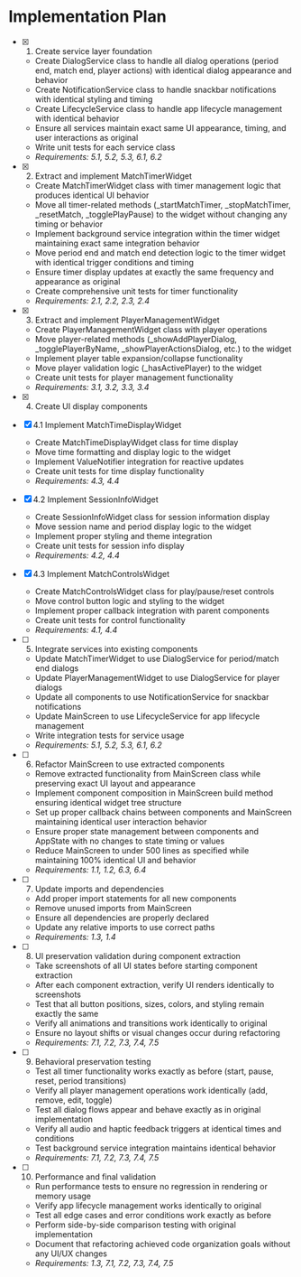 # Implementation Plan

- [x] 1. Create service layer foundation
  - Create DialogService class to handle all dialog operations (period end, match end, player actions) with identical dialog appearance and behavior
  - Create NotificationService class to handle snackbar notifications with identical styling and timing
  - Create LifecycleService class to handle app lifecycle management with identical behavior
  - Ensure all services maintain exact same UI appearance, timing, and user interactions as original
  - Write unit tests for each service class
  - _Requirements: 5.1, 5.2, 5.3, 6.1, 6.2_

- [x] 2. Extract and implement MatchTimerWidget
  - Create MatchTimerWidget class with timer management logic that produces identical UI behavior
  - Move all timer-related methods (_startMatchTimer, _stopMatchTimer, _resetMatch, _togglePlayPause) to the widget without changing any timing or behavior
  - Implement background service integration within the timer widget maintaining exact same integration behavior
  - Move period end and match end detection logic to the timer widget with identical trigger conditions and timing
  - Ensure timer display updates at exactly the same frequency and appearance as original
  - Create comprehensive unit tests for timer functionality
  - _Requirements: 2.1, 2.2, 2.3, 2.4_

- [x] 3. Extract and implement PlayerManagementWidget
  - Create PlayerManagementWidget class with player operations
  - Move player-related methods (_showAddPlayerDialog, _togglePlayerByName, _showPlayerActionsDialog, etc.) to the widget
  - Implement player table expansion/collapse functionality
  - Move player validation logic (_hasActivePlayer) to the widget
  - Create unit tests for player management functionality
  - _Requirements: 3.1, 3.2, 3.3, 3.4_

- [x] 4. Create UI display components
- [x] 4.1 Implement MatchTimeDisplayWidget
  - Create MatchTimeDisplayWidget class for time display
  - Move time formatting and display logic to the widget
  - Implement ValueNotifier integration for reactive updates
  - Create unit tests for time display functionality
  - _Requirements: 4.3, 4.4_

- [x] 4.2 Implement SessionInfoWidget
  - Create SessionInfoWidget class for session information display
  - Move session name and period display logic to the widget
  - Implement proper styling and theme integration
  - Create unit tests for session info display
  - _Requirements: 4.2, 4.4_

- [x] 4.3 Implement MatchControlsWidget
  - Create MatchControlsWidget class for play/pause/reset controls
  - Move control button logic and styling to the widget
  - Implement proper callback integration with parent components
  - Create unit tests for control functionality
  - _Requirements: 4.1, 4.4_

- [ ] 5. Integrate services into existing components
  - Update MatchTimerWidget to use DialogService for period/match end dialogs
  - Update PlayerManagementWidget to use DialogService for player dialogs
  - Update all components to use NotificationService for snackbar notifications
  - Update MainScreen to use LifecycleService for app lifecycle management
  - Write integration tests for service usage
  - _Requirements: 5.1, 5.2, 5.3, 6.1, 6.2_

- [ ] 6. Refactor MainScreen to use extracted components
  - Remove extracted functionality from MainScreen class while preserving exact UI layout and appearance
  - Implement component composition in MainScreen build method ensuring identical widget tree structure
  - Set up proper callback chains between components and MainScreen maintaining identical user interaction behavior
  - Ensure proper state management between components and AppState with no changes to state timing or values
  - Reduce MainScreen to under 500 lines as specified while maintaining 100% identical UI and behavior
  - _Requirements: 1.1, 1.2, 6.3, 6.4_

- [ ] 7. Update imports and dependencies
  - Add proper import statements for all new components
  - Remove unused imports from MainScreen
  - Ensure all dependencies are properly declared
  - Update any relative imports to use correct paths
  - _Requirements: 1.3, 1.4_

- [ ] 8. UI preservation validation during component extraction
  - Take screenshots of all UI states before starting component extraction
  - After each component extraction, verify UI renders identically to screenshots
  - Test that all button positions, sizes, colors, and styling remain exactly the same
  - Verify all animations and transitions work identically to original
  - Ensure no layout shifts or visual changes occur during refactoring
  - _Requirements: 7.1, 7.2, 7.3, 7.4, 7.5_

- [ ] 9. Behavioral preservation testing
  - Test all timer functionality works exactly as before (start, pause, reset, period transitions)
  - Verify all player management operations work identically (add, remove, edit, toggle)
  - Test all dialog flows appear and behave exactly as in original implementation
  - Verify all audio and haptic feedback triggers at identical times and conditions
  - Test background service integration maintains identical behavior
  - _Requirements: 7.1, 7.2, 7.3, 7.4, 7.5_

- [ ] 10. Performance and final validation
  - Run performance tests to ensure no regression in rendering or memory usage
  - Verify app lifecycle management works identically to original
  - Test all edge cases and error conditions work exactly as before
  - Perform side-by-side comparison testing with original implementation
  - Document that refactoring achieved code organization goals without any UI/UX changes
  - _Requirements: 1.3, 7.1, 7.2, 7.3, 7.4, 7.5_